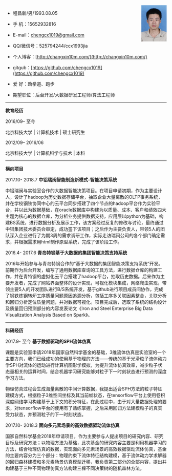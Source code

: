 <img  align="right" src="./images/ccx.jpg" style="zoom:20%"/>

- 程昌新/男/1993.08.05

- 手    机：15652932816          

- E-mail：chengcx1019@gmail.com 

- QQ/微信号：525794244/ccx1993jia

- 个人博客：[http://changxin10m.com/](http://changxin10m.com/)

- gitgub：[https://github.com/chengcx1019](https://github.com/chengcx1019)

- 爱    好：跆拳道、跑步

- 期望职位：后台开发/大数据研发工程师/算法工程师

***

**教育经历**

2016/09– 至今

北京科技大学 | 计算机技术 | 硕士研究生

2012/09– 2016/06

北京科技大学 | 计算机科学与技术 | 本科

****
**横向项目**

2017.10- 2018.7 **中铝瑞闽智能制造新模式-智能决策系统**

中铝瑞闽与实验室合作的大数据智能决策项目。在项目申请初期，作为主要设计人，设计了hadoop为历史数据存储平台，抽取企业大量离散的OLTP事务系统，并在学校钢铁协同中心的云平台同步搭建了四个节点的hadoop平台作为实验平台，并以此为数据基础，在oracle数据库中构建为以质量、成本、客户和绩效四大主题为核心的数据仓库，为分析业务提供数据支持，应用层以python为基础，构建BS系统，进行数据分析及展示工作，该方案经过反复的修改与讨论，最终通过中铝集团技术委员会审定，成功签下该项目；之后作为主要负责人，带领5人的团队深入企业进行了为期3周的需求调研工作，实际走访瑞闽公司的各个部门确定需求，并根据需求用html制作原型系统，完成了该阶段工作。



2016.4- 2017.6 **青岛特钢基于大数据的集团智能决策支持系统**

2016年开始参与与青岛特钢合作的“基于大数据的集团智能决策支持系统”开发。前期作为后台开发，编写了通用数据库查询的工具方法，进行数据仓库的构建工作，并在青特钢的虚拟化云平台搭建了hadoop平台，抽取历史数据。后来作为主要开发者，完成了网站界面整体的设计实现，可视化模块集成，网络爬虫实现，带领主要5人的开发团队进行B/S系统开发，基于github进行项目成员间协作，完成了钢铁炼钢转炉工序质量问题原因追溯分析，包括工序多关联因素整合，关联分析和回归分析定位质量问题，并对数据可视化。项目完成后，选取了系统的结构设计及质量回归预测部分的内容发表论文《Iron and Steel Enterprise Big Data Visualization Analysis Based on Spark》。

****
**科研经历**

2017.9- 至今 **基于数据驱动的SPH流体仿真**

课题是实验室申请2018年国家自然科学基金的基础，3维流体仿真是实验室的一个主要方向，我们已经成功的使用基于物理的方法——传统的基于光滑粒子流体动力学SPH对流体的运动进行计算机图形学模拟，为提升流体仿真效率，减少粒子状态量相关的运算时间，结合机器学习研究能够对粒子下一时刻状态进行预测的深度学习方法。

物理仿真过程会生成海量离散的中间计算数据，我提出适合SPH方法的粒子特征建模方式，根据粒子3维空间坐标及其当前帧状态，在tensorflow平台上使用卷积深度网络学习构建基于上下文的积分特征，在此过程中，由于对大量数据处理的要求，对tensorflow平台的使用有了熟练掌握，之后采用回归方法建模粒子的真实受力状态，并预测粒子的下一时刻状态。



2017.10- 2018.3 **面向多元素场景的高效数据驱动流体仿真**

国家自然科学基金2018年申请项目，作为主要参与人提出项目的研究内容、研究目标及研究方法；以物理方法为基础，此次基金的研究内容主要是利用机器学习的方法，结合物理仿真的数据，实现面向多元素场景的高效数据驱动流体仿真，基金的主要内容分为三个部分：物理约束下流体特征结构建模，基于流体动力学求解器的回归森林建模和多元素场景仿真模型迁移，我负责第二部分的全部内容，提出并构建基于三种不同物理仿真方法构建三棵不同决策树的随机森林方法。
